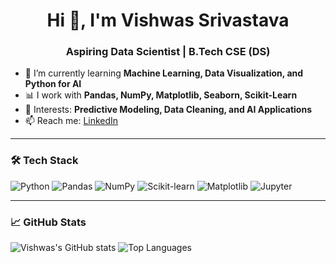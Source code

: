 <h1 align="center">Hi 👋, I'm Vishwas Srivastava</h1>
<h3 align="center">Aspiring Data Scientist | B.Tech CSE (DS)</h3>

- 🌱 I’m currently learning **Machine Learning, Data Visualization, and Python for AI**
- 📊 I work with **Pandas, NumPy, Matplotlib, Seaborn, Scikit-Learn**
- 🧠 Interests: **Predictive Modeling, Data Cleaning, and AI Applications**
- 📫 Reach me: [LinkedIn](https://www.linkedin.com/in/your-link)  

---

### 🛠️ Tech Stack
![Python](https://img.shields.io/badge/Python-3776AB?style=for-the-badge&logo=python&logoColor=white)
![Pandas](https://img.shields.io/badge/Pandas-150458?style=for-the-badge&logo=pandas&logoColor=white)
![NumPy](https://img.shields.io/badge/Numpy-013243?style=for-the-badge&logo=numpy&logoColor=white)
![Scikit-learn](https://img.shields.io/badge/Scikit--Learn-F7931E?style=for-the-badge&logo=scikit-learn&logoColor=white)
![Matplotlib](https://img.shields.io/badge/Matplotlib-004B87?style=for-the-badge&logo=plotly&logoColor=white)
![Jupyter](https://img.shields.io/badge/Jupyter-F37626.svg?style=for-the-badge&logo=Jupyter&logoColor=white)

---

### 📈 GitHub Stats
![Vishwas's GitHub stats](https://github-readme-stats.vercel.app/api?username=Vishhwassri32&show_icons=true&theme=tokyonight)
![Top Languages](https://github-readme-stats.vercel.app/api/top-langs/?username=Vishhwassri32&layout=compact&theme=tokyonight)
